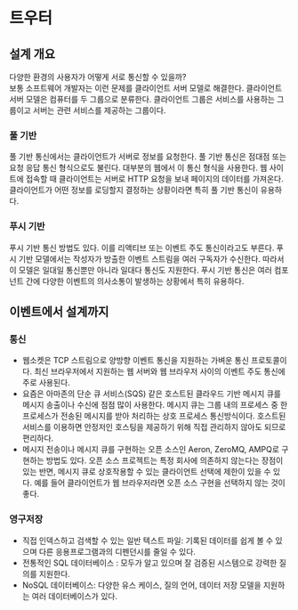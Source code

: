 # 트우터
## 설계 개요
다양한 환경의 사용자가 어떻게 서로 통신할 수 있을까?  
보통 소프트웨어 개발자는 이런 문제를 클라이언트 서버 모델로 해결한다. 클라이언트 서버 모델은 컴퓨터를 두 그룹으로 분류한다. 클라이언트 그룹은 서비스를 사용하는 그룹이고 서버는 관련 서비스를 제공하는 그룹이다.
### 풀 기반
풀 기반 통신에서는 클라이언트가 서버로 정보를 요청한다. 풀 기반 통신은 점대점 또는 요청 응답 통신 형식으로도 불린다. 대부분의 웹에서 이 통신 형식을 사용한다. 웹 사이트에 접속할 때 클라이언트는 서버로 HTTP 요청을 보내 페이지의 데이터를 가져온다. 클라이언트가 어떤 정보를 로딩할지 결정하는 상황이라면 특히 풀 기반 통신이 유용하다.

### 푸시 기반
푸시 기반 통신 방법도 있다. 이를 리액티브 또는 이벤트 주도 통신이라고도 부른다. 푸시 기반 모델에서는 작성자가 방출한 이벤트 스트림을 여러 구독자가 수신한다. 따라서 이 모델은 일대일 통신뿐만 아니라 일대다 통신도 지원한다. 푸시 기반 통신은 여러 컴포넌트 간에 다양한 이벤트의 의사소통이 발생하는 상황에서 특히 유용하다.

## 이벤트에서 설계까지
### 통신
- 웹소켓은 TCP 스트림으로 양방향 이벤트 통신을 지원하는 가벼운 통신 프로토콜이다. 최신 브라우저에서 지원하는 웹 서버와 웹 브라우저 사이의 이벤트 주도 통신에 주로 사용된다.
- 요즘은 아마존의 단순 큐 서비스(SQS) 같은 호스트된 클라우드 기반 메시지 큐를 메시지 송출이나 수신에 점점 많이 사용한다. 메시지 큐는 그룹 내의 프로세스 중 한 프로세스가 전송된 메시지를 받아 처리하는 상호 프로세스 통신방식이다. 호스트된 서비스를 이용하면 안정저인 호스팅을 제공하기 위해 직접 관리하지 않아도 되므로 편리하다.
- 메시지 전송이나 메시지 큐를 구현하는 오픈 소스인 Aeron, ZeroMQ, AMPQ로 구현하는 방법도 있다. 오픈 소스 프로젝트는 특정 회사에 의존하지 않는다는 장점이 있는 반면, 메시지 큐로 상호작용할 수 있는 클라이언트 선택에 제한이 있을 수 있다. 예를 들어 클라이언트가 웹 브라우저라면 오픈 소스 구현을 선택하지 않는 것이 좋다.

### 영구저장
- 직접 인덱스하고 검색할 수 있는 일반 텍스트 파일: 기록된 데이터를 쉽게 볼 수 있으며 다른 응용프로그램과의 디펜던시를 줄일 수 있다.
- 전통적인 SQL 데이터베이스 : 모두가 알고 있으며 잘 검증된 시스템으로 강력한 질의를 지원한다.
- NoSQL 데이터베이스: 다양한 유스 케이스, 질의 언어, 데이터 저장 모델을 지원하는 여러 데이터베이스가 있다.


